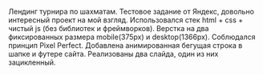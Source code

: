 Лендинг турнира по шахматам. Тестовое задание от Яндекс, довольно интересный проект на мой взгляд.
Использовался стек html + css + чистый js (без библиотек и фреймворков). Верстка на два фиксированных размера mobile(375px) и desktop(1366px).
Соблюдался принцип Pixel Perfect. Добавлена анимированная бегущая строка в шапке и футере сайта. Реализованы два слайда, один из них зацикленный. 
